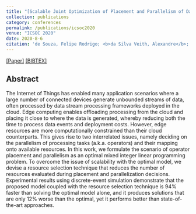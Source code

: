 ```yaml
---
title: "[Scalable Joint Optimization of Placement and Parallelism of Data Stream Processing Applications on Cloud-Edge Infrastructure](https://link.springer.com/chapter/10.1007/978-3-030-65310-1_12)"
collection: publications
category: conferences
permalink: /publications/icsoc2020
venue: "ICSOC 2020"
date: 2020-8-6
citation: 'de Souza, Felipe Rodrigo; <b>da Silva Veith, Alexandre</b>; de Assunção, Marcos Dias; Caron, Eddy'
---
```

[[Paper]](http://aveith.github.io/files/icsoc2020.pdf) [[BIBTEX]](http://aveith.github.io/files/icsoc2020.bib)



## Abstract
The Internet of Things has enabled many application scenarios where a large number of connected devices generate unbounded streams of data, often processed by data stream processing frameworks deployed in the cloud. Edge computing enables offloading processing from the cloud and placing it close to where the data is generated, whereby reducing both the time to process data events and deployment costs. However, edge resources are more computationally constrained than their cloud counterparts. This gives rise to two interrelated issues, namely deciding on the parallelism of processing tasks (a.k.a. operators) and their mapping onto available resources. In this work, we formulate the scenario of operator placement and parallelism as an optimal mixed integer linear programming problem. To overcome the issue of scalability with the optimal model, we devise a resource selection technique that reduces the number of resources evaluated during placement and parallelization decisions. Experimental results using discrete-event simulation demonstrate that the proposed model coupled with the resource selection technique is 94% faster than solving the optimal model alone, and it produces solutions that are only 12% worse than the optimal, yet it performs better than state-of-the-art approaches.


